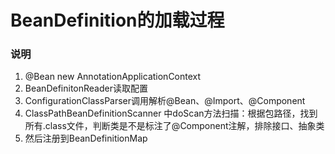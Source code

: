 # BeanDefinition的加载过程

### 说明

1. @Bean new AnnotationApplicationContext
2. BeanDefinitonReader读取配置
3. ConfigurationClassParser调用解析@Bean、@Import、@Component
4. ClassPathBeanDefinitionScanner 中doScan方法扫描：根据包路径，找到所有.class文件，判断类是不是标注了@Component注解，排除接口、抽象类
5. 然后注册到BeanDefinitionMap
